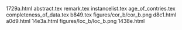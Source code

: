 1729a.html
abstract.tex
remark.tex
instancelist.tex
age_of_contries.tex
completeness_of_data.tex
b849.tex
figures/cor_b/cor_b.png
d8c1.html
a0d9.html
14e3a.html
figures/loc_b/loc_b.png
1438e.html